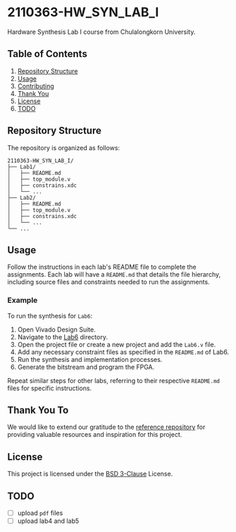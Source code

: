 # 2110363-HW_SYN_LAB_I
Hardware Synthesis Lab I course from Chulalongkorn University.

## Table of Contents

1. [Repository Structure](#repository-structure)
2. [Usage](#usage)
3. [Contributing](#contributing)
4. [Thank You](#thank-you-to)
5. [License](#license)
6. [TODO](#todo)

## Repository Structure

The repository is organized as follows:
```
2110363-HW_SYN_LAB_I/
├── Lab1/
│   ├── README.md
│   ├── top_module.v
│   ├── constrains.xdc
│   └── ...
├── Lab2/
│   ├── README.md
│   ├── top_module.v
│   ├── constrains.xdc
│   └── ...
└── ...
```

## Usage

Follow the instructions in each lab's README file to complete the assignments. Each lab will have a `README.md` that details the file hierarchy, including source files and constraints needed to run the assignments.

### Example

To run the synthesis for `Lab6`:

1. Open Vivado Design Suite.
2. Navigate to the [Lab6](./Lab06/) directory.
3. Open the project file or create a new project and add the `Lab6.v` file.
4. Add any necessary constraint files as specified in the `README.md` of Lab6.
5. Run the synthesis and implementation processes.
6. Generate the bitstream and program the FPGA.

Repeat similar steps for other labs, referring to their respective `README.md` files for specific instructions.

## Thank You To

We would like to extend our gratitude to the [reference repository](https://github.com/raviporna/HWSYNLAB2021/tree/main) for providing valuable resources and inspiration for this project.

## License
This project is licensed under the [BSD 3-Clause](./LICENSE) License.

## TODO
- [ ] upload `pdf` files
- [ ] upload lab4 and lab5
